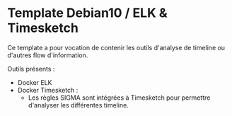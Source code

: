 # Template Debian10 / ELK & Timesketch

Ce template a pour vocation de contenir les outils d'analyse de timeline ou d'autres flow d'information.

Outils présents : 

* Docker ELK
* Docker Timesketch :
  * Les règles SIGMA sont intégrées à Timesketch pour permettre d'analyser les différentes timeline.


